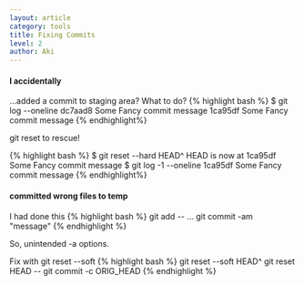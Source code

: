 ```yaml
---
layout: article
category: tools
title: Fixing Commits
level: 2
author: Aki
---
```


#### I accidentally
...added a commit to staging area? What to do?
{% highlight bash %}
$ git log --oneline
dc7aad8 Some Fancy commit message
1ca95df Some Fancy commit message
{% endhighlight%}

git reset to rescue!

{% highlight bash %}
$ git reset --hard HEAD^
HEAD is now at 1ca95df Some Fancy commit message
$ git log -1 --oneline
1ca95df Some Fancy commit message
{% endhighlight%}


#### committed wrong files to temp

I had done this
{% highlight bash %}
git add -- <file> <anotherfile>
...
git commit -am "message"
{% endhighlight %}

So, unintended -a options.

Fix with git reset --soft
{% highlight bash %}
git reset --soft HEAD^
git reset HEAD -- <file-that-should-not-be-commited>
git commit -c ORIG_HEAD
{% endhighlight %}